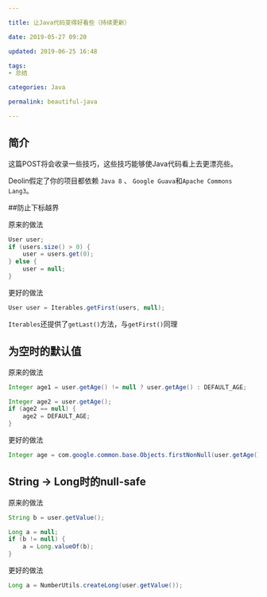 ```yaml
---

title: 让Java代码变得好看些（持续更新）

date: 2019-05-27 09:20

updated: 2019-06-25 16:48

tags:
- 总结

categories: Java

permalink: beautiful-java

---
```


## 简介

这篇POST将会收录一些技巧，这些技巧能够使Java代码看上去更漂亮些。

Deolin假定了你的项目都依赖 `Java 8` 、 `Google Guava`和`Apache Commons Lang3`。



##防止下标越界

原来的做法

~~~java
User user;
if (users.size() > 0) {
    user = users.get(0);
} else {
    user = null;
}
~~~



更好的做法

~~~java
User user = Iterables.getFirst(users, null);
~~~



`Iterables`还提供了`getLast()`方法，与`getFirst()`同理



## 为空时的默认值

原来的做法

~~~java
Integer age1 = user.getAge() != null ? user.getAge() : DEFAULT_AGE;

Integer age2 = user.getAge();
if (age2 == null) {
    age2 = DEFAULT_AGE;
}
~~~



更好的做法

~~~java
Integer age = com.google.common.base.Objects.firstNonNull(user.getAge(), DEFAULT_AGE)
~~~



## String -> Long时的null-safe

原来的做法

~~~java
String b = user.getValue();

Long a = null;
if (b != null) {
    a = Long.valueOf(b);
}
~~~



更好的做法

~~~java
Long a = NumberUtils.createLong(user.getValue());
~~~


